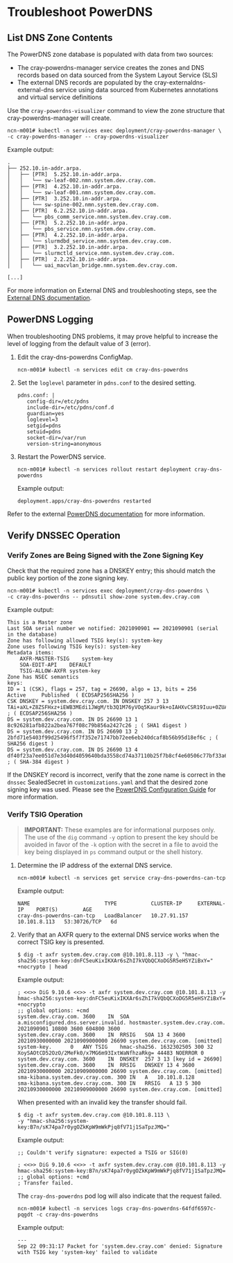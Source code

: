 # Troubleshoot PowerDNS

## List DNS Zone Contents

The PowerDNS zone database is populated with data from two sources:

* The cray-powerdns-manager service creates the zones and DNS records based on data sourced from the System Layout Service (SLS)
* The external DNS records are populated by the cray-externaldns-external-dns service using data sourced from Kubernetes annotations and virtual service definitions

Use the `cray-powerdns-visualizer` command to view the zone structure that cray-powerdns-manager will create.

```
ncn-m001# kubectl -n services exec deployment/cray-powerdns-manager \
-c cray-powerdns-manager -- cray-powerdns-visualizer
```

Example output:

```
.
├── 252.10.in-addr.arpa.
│   ├── [PTR]  5.252.10.in-addr.arpa.
│   │   └── sw-leaf-002.nmn.system.dev.cray.com.
│   ├── [PTR]  4.252.10.in-addr.arpa.
│   │   └── sw-leaf-001.nmn.system.dev.cray.com.
│   ├── [PTR]  3.252.10.in-addr.arpa.
│   │   └── sw-spine-002.nmn.system.dev.cray.com.
│   ├── [PTR]  6.2.252.10.in-addr.arpa.
│   │   └── pbs_comm_service.nmn.system.dev.cray.com.
│   ├── [PTR]  5.2.252.10.in-addr.arpa.
│   │   └── pbs_service.nmn.system.dev.cray.com.
│   ├── [PTR]  4.2.252.10.in-addr.arpa.
│   │   └── slurmdbd_service.nmn.system.dev.cray.com.
│   ├── [PTR]  3.2.252.10.in-addr.arpa.
│   │   └── slurmctld_service.nmn.system.dev.cray.com.
│   ├── [PTR]  2.2.252.10.in-addr.arpa.
│   │   └── uai_macvlan_bridge.nmn.system.dev.cray.com.

[...]
```

For more information on External DNS and troubleshooting steps, see the [External DNS documentation](../external_dns/External_DNS.md).

## PowerDNS Logging

When troubleshooting DNS problems, it may prove helpful to increase the level of logging from the default value of 3 (error).

1. Edit the cray-dns-powerdns ConfigMap.

   ```
   ncn-m001# kubectl -n services edit cm cray-dns-powerdns
   ```

1. Set the `loglevel` parameter in `pdns.conf` to the desired setting.

   ```
   pdns.conf: |
      config-dir=/etc/pdns
      include-dir=/etc/pdns/conf.d
      guardian=yes
      loglevel=3
      setgid=pdns
      setuid=pdns
      socket-dir=/var/run
      version-string=anonymous
   ```

1. Restart the PowerDNS service.

   ```
   ncn-m001# kubectl -n services rollout restart deployment cray-dns-powerdns
   ```

   Example output:

   ```
   deployment.apps/cray-dns-powerdns restarted
   ```

Refer to the external [PowerDNS documentation](https://doc.powerdns.com/authoritative/settings.html#loglevel) for more information.

## Verify DNSSEC Operation

### Verify Zones are Being Signed with the Zone Signing Key

Check that the required zone has a DNSKEY entry; this should match the public key portion of the zone signing key.

```
ncn-m001# kubectl -n services exec deployment/cray-dns-powerdns \
-c cray-dns-powerdns -- pdnsutil show-zone system.dev.cray.com
```

Example output:

```
This is a Master zone
Last SOA serial number we notified: 2021090901 == 2021090901 (serial in the database)
Zone has following allowed TSIG key(s): system-key
Zone uses following TSIG key(s): system-key
Metadata items:
	AXFR-MASTER-TSIG	system-key
	SOA-EDIT-API	DEFAULT
	TSIG-ALLOW-AXFR	system-key
Zone has NSEC semantics
keys:
ID = 1 (CSK), flags = 257, tag = 26690, algo = 13, bits = 256	  Active	 Published  ( ECDSAP256SHA256 )
CSK DNSKEY = system.dev.cray.com. IN DNSKEY 257 3 13 TAi+aXL+Z8ZSFHxz+iEWB3MEdi1JWgM/tb3Q1M76yVOq5Kaur9k+oIAHXvCSR19Iuu+0ZUAyLB0vKkhScJp3Tw== ; ( ECDSAP256SHA256 )
DS = system.dev.cray.com. IN DS 26690 13 1 8c926281afb822a2bea767f08c79b856a2427c26 ; ( SHA1 digest )
DS = system.dev.cray.com. IN DS 26690 13 2 2bfd71e5403f99d25496f5f7f352e71747bb72ee6eb240dcaf8b56b95d18ef6c ; ( SHA256 digest )
DS = system.dev.cray.com. IN DS 26690 13 4 df40f23a7ee051d7e3d40d4059640bda3558cd74a37110b25f7b8cf4e60506c77bf33a660400710d397df0a1cde26d70 ; ( SHA-384 digest )
```
If the DNSKEY record is incorrect, verify that the zone name is correct in the `dnssec` SealedSecret in `customizations.yaml` and that the desired zone signing key was used. Please see the [PowerDNS Configuration Guide](./PowerDNS_Configuration.md) for more information.

### Verify TSIG Operation

> **IMPORTANT:** These examples are for informational purposes only. The use of the `dig` command `-y` option to present the key should be avoided in favor of the `-k` option with the secret in a file to avoid the key being displayed in `ps` command output or the shell history.

1. Determine the IP address of the external DNS service.

   ```
   ncn-m001# kubectl -n services get service cray-dns-powerdns-can-tcp
   ```

   Example output:

   ```
   NAME                        TYPE           CLUSTER-IP     EXTERNAL-IP    PORT(S)        AGE
   cray-dns-powerdns-can-tcp   LoadBalancer   10.27.91.157   10.101.8.113   53:30726/TCP   6d
   ```

2. Verify that an AXFR query to the external DNS service works when the correct TSIG key is presented.

   ```
   $ dig -t axfr system.dev.cray.com @10.101.8.113 -y \ "hmac-sha256:system-key:dnFC5euKixIKXAr6sZhI7kVQbQCXoDG5R5eHSYZiBxY=" +nocrypto | head
   ```

   Example output:

   ```
   ; <<>> DiG 9.10.6 <<>> -t axfr system.dev.cray.com @10.101.8.113 -y hmac-sha256:system-key:dnFC5euKixIKXAr6sZhI7kVQbQCXoDG5R5eHSYZiBxY= +nocrypto
   ;; global options: +cmd
   system.dev.cray.com.	3600	IN	SOA	a.misconfigured.dns.server.invalid. hostmaster.system.dev.cray.com. 2021090901 10800 3600 604800 3600
   system.dev.cray.com.	3600	IN	RRSIG	SOA 13 4 3600 20210930000000 20210909000000 26690 system.dev.cray.com. [omitted]
   system-key.		0	ANY	TSIG	hmac-sha256. 1632302505 300 32 XoySAOtCD52OzO/2MeFk0/x7MG6m93IxtWaNfhzaRkg= 44483 NOERROR 0
   system.dev.cray.com.	3600	IN	DNSKEY	257 3 13 [key id = 26690]
   system.dev.cray.com.	3600	IN	RRSIG	DNSKEY 13 4 3600 20210930000000 20210909000000 26690 system.dev.cray.com. [omitted]
   sma-kibana.system.dev.cray.com. 300 IN	A	10.101.8.128
   sma-kibana.system.dev.cray.com. 300 IN	RRSIG	A 13 5 300 20210930000000 20210909000000 26690 system.dev.cray.com. [omitted]
   ```

   When presented with an invalid key the transfer should fail.

   ```
   $ dig -t axfr system.dev.cray.com @10.101.8.113 \
   -y "hmac-sha256:system-key:B7n/sK74pa7r0ygOZkKpW9mWkPjq8fV71j1SaTpzJMQ="
   ```

   Example output:

   ```
   ;; Couldn't verify signature: expected a TSIG or SIG(0)

   ; <<>> DiG 9.10.6 <<>> -t axfr system.dev.cray.com @10.101.8.113 -y hmac-sha256:system-key:B7n/sK74pa7r0ygOZkKpW9mWkPjq8fV71j1SaTpzJMQ=
   ;; global options: +cmd
   ; Transfer failed.
   ```

   The `cray-dns-powerdns` pod log will also indicate that the request failed.

   ```
   ncn-m001# kubectl -n services logs cray-dns-powerdns-64fdf6597c-pqgdt -c cray-dns-powerdns
   ```

   Example output:

   ```
   ---
   Sep 22 09:31:17 Packet for 'system.dev.cray.com' denied: Signature with TSIG key 'system-key' failed to validate
   ```
